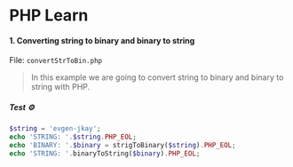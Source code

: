 # PHP Learn

#### 1. Converting string to binary and binary to string

File: `convertStrToBin.php`

> In this example we are going to convert string to binary and binary to string with PHP.

##### Test ⚙️

```php
$string = 'evgen-jkay';
echo 'STRING: '.$string.PHP_EOL;
echo 'BINARY: '.$binary = strigToBinary($string).PHP_EOL;
echo 'STRING: '.binaryToString($binary).PHP_EOL;
```
